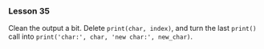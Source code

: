 ### Lesson 35

Clean the output a bit. Delete `print(char, index)`, and turn the last `print()` call into `print('char:', char, 'new char:', new_char)`.
